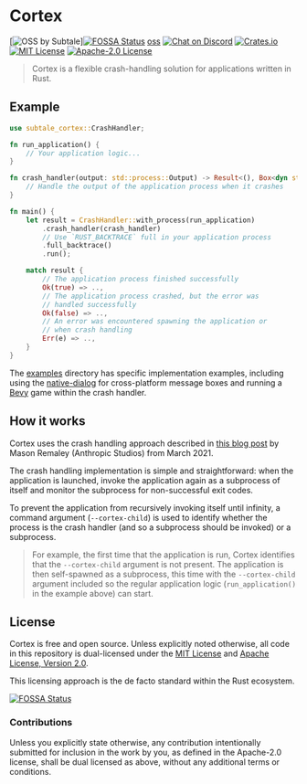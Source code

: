 # Cortex

[![OSS by Subtale](https://img.shields.io/badge/oss_by-subtale-white?style=flat-square&labelColor=14213D&color=E5E5E5)][![FOSSA Status](https://app.fossa.com/api/projects/git%2Bgithub.com%2Fsubtalegames%2Fcortex.svg?type=shield)](https://app.fossa.com/projects/git%2Bgithub.com%2Fsubtalegames%2Fcortex?ref=badge_shield)
[oss]
[![Chat on Discord](https://img.shields.io/badge/chat_on-discord-white?style=flat-square&labelColor=14213D&color=E5E5E5)][discord]
[![Crates.io](https://img.shields.io/crates/v/subtale-cortex?style=flat-square&label=latest&labelColor=14213D&color=E5E5E5)][crate]
[![MIT License](https://img.shields.io/badge/license-MIT-brightgreen?style=flat-square&labelColor=14213D&color=E5E5E5)][mit]
[![Apache-2.0 License](https://img.shields.io/badge/license-Apache--2.0-brightgreen?style=flat-square&labelColor=14213D&color=E5E5E5)][apache]

> Cortex is a flexible crash-handling solution for applications written in Rust.

## Example

```rs
use subtale_cortex::CrashHandler;

fn run_application() {
    // Your application logic...
}

fn crash_handler(output: std::process::Output) -> Result<(), Box<dyn std::error::Error>> {
    // Handle the output of the application process when it crashes
}

fn main() {
    let result = CrashHandler::with_process(run_application)
        .crash_handler(crash_handler)
        // Use `RUST_BACKTRACE` full in your application process
        .full_backtrace()
        .run();

    match result {
        // The application process finished successfully
        Ok(true) => ..,
        // The application process crashed, but the error was
        // handled successfully
        Ok(false) => ..,
        // An error was encountered spawning the application or
        // when crash handling
        Err(e) => ..,
    }
}
```

The [examples](examples/) directory has specific implementation examples, including using the [native-dialog][native-dialog] for cross-platform message boxes and running a [Bevy][bevy] game within the crash handler.

## How it works

Cortex uses the crash handling approach described in [this blog post][inspiration] by Mason Remaley (Anthropic Studios) from March 2021.

The crash handling implementation is simple and straightforward: when the application is launched, invoke the application again as a subprocess of itself and monitor the subprocess for non-successful exit codes.

To prevent the application from recursively invoking itself until infinity, a command argument (`--cortex-child`) is used to identify whether the process is the crash handler (and so a subprocess should be invoked) or a subprocess.

> For example, the first time that the application is run, Cortex identifies that the `--cortex-child` argument is not present. The application is then self-spawned as a subprocess, this time with the `--cortex-child` argument included
> so the regular application logic (`run_application()` in the example above) can start.

## License

Cortex is free and open source. Unless explicitly noted otherwise, all code in this repository is dual-licensed under the [MIT License][mit] and [Apache License, Version 2.0][apache].

This licensing approach is the de facto standard within the Rust ecosystem.


[![FOSSA Status](https://app.fossa.com/api/projects/git%2Bgithub.com%2Fsubtalegames%2Fcortex.svg?type=large)](https://app.fossa.com/projects/git%2Bgithub.com%2Fsubtalegames%2Fcortex?ref=badge_large)

### Contributions

Unless you explicitly state otherwise, any contribution intentionally submitted for inclusion in the work by you, as defined in the Apache-2.0 license, shall be dual licensed as above, without any additional terms or conditions.

[oss]: https://subtale.dev
[discord]: https://discord.subtale.com
[crate]: https://crates.io/crates/subtale-cortex
[mit]: LICENSE-MIT
[apache]: LICENSE-APACHE
[inspiration]: https://web.archive.org/web/20230324021914/https://www.anthropicstudios.com/2021/03/05/crash-reporter/
[native-dialog]: https://github.com/native-dialog-rs/native-dialog-rs
[bevy]: https://github.com/bevyengine/bevy